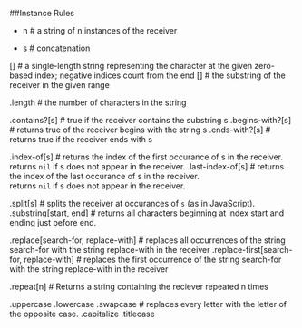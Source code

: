 ##Instance Rules

* n # a string of n instances of the receiver
+ s # concatenation

[<number>] # a single-length string representing the character at the given zero-based index; negative indices count from the end
[<range>] # the substring of the receiver in the given range

.length # the number of characters in the string

.contains?[s] # true if the receiver contains the substring s
.begins-with?[s] # returns true of the receiver begins with the string s
.ends-with?[s] # returns true if the receiver ends with s

.index-of[s] # returns the index of the first occurance of s in the receiver.<br>returns <code>nil</code> if s does not appear in the receiver.
.last-index-of[s] # returns the index of the last occurance of s in the receiver.<br>returns <code>nil</code> if s does not appear in the receiver.

.split[s] # splits the receiver at occurances of <code>s</code> (as in JavaScript).
.substring[start, end] # returns all characters beginning at index start and ending just before end.

.replace[search-for, replace-with] # replaces all occurrences of the string search-for with the string replace-with in the receiver
.replace-first[search-for, replace-with] # replaces the first occurrence of the string search-for with the string replace-with in the receiver

.repeat[n] # Returns a string containing the reciever repeated n times

.uppercase
.lowercase
.swapcase # replaces every letter with the letter of the opposite case.
.capitalize
.titlecase
